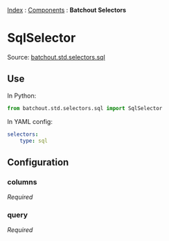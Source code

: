 
[Index](../index.md) : [Components](00_overview.md) : __Batchout Selectors__



# SqlSelector

Source: [batchout.std.selectors.sql](../../batchout/std/selectors/sql.py)

## Use

In Python:

```python
from batchout.std.selectors.sql import SqlSelector
```

In YAML config:

```YAML
selectors:
    type: sql
```

## Configuration


### columns

_Required_


### query

_Required_
